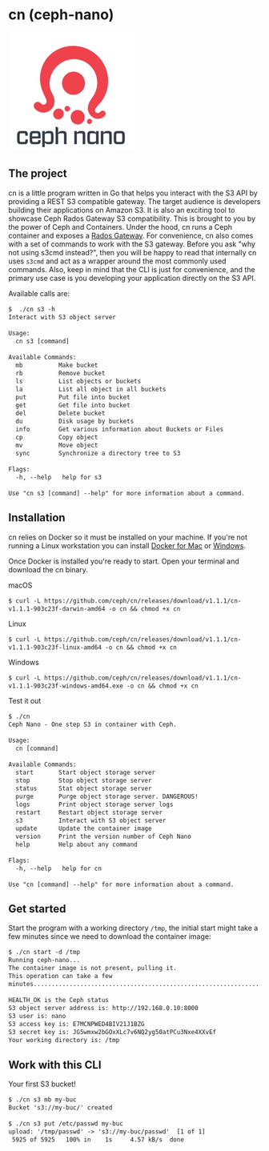 # cn (ceph-nano)

![Ceph, the future of storage](ceph-nano-logo-vertical.jpg)

## The project

cn is a little program written in Go that helps you interact with the S3 API by providing a REST S3 compatible gateway. The target audience is developers building their applications on Amazon S3. It is also an exciting tool to showcase Ceph Rados Gateway S3 compatibility.
This is brought to you by the power of Ceph and Containers. Under the hood, cn runs a Ceph container and exposes a [Rados Gateway](http://docs.ceph.com/docs/master/radosgw/). For convenience, cn also comes with a set of commands to work with the S3 gateway. Before you ask "why not using s3cmd instead?", then you will be happy to read that internally cn uses `s3cmd` and act as a wrapper around the most commonly used commands.
Also, keep in mind that the CLI is just for convenience, and the primary use case is you developing your application directly on the S3 API.

Available calls are:

```
$  ./cn s3 -h
Interact with S3 object server

Usage:
  cn s3 [command]

Available Commands:
  mb          Make bucket
  rb          Remove bucket
  ls          List objects or buckets
  la          List all object in all buckets
  put         Put file into bucket
  get         Get file into bucket
  del         Delete bucket
  du          Disk usage by buckets
  info        Get various information about Buckets or Files
  cp          Copy object
  mv          Move object
  sync        Synchronize a directory tree to S3

Flags:
  -h, --help   help for s3

Use "cn s3 [command] --help" for more information about a command.
```

## Installation

cn relies on Docker so it must be installed on your machine. If you're not running a Linux workstation you can install [Docker for Mac](https://docs.docker.com/docker-for-mac/) or [Windows](https://docs.docker.com/docker-for-windows/).

Once Docker is installed you're ready to start.
Open your terminal and download the cn binary.

macOS
```
$ curl -L https://github.com/ceph/cn/releases/download/v1.1.1/cn-v1.1.1-903c23f-darwin-amd64 -o cn && chmod +x cn
```

Linux
```
$ curl -L https://github.com/ceph/cn/releases/download/v1.1.1/cn-v1.1.1-903c23f-linux-amd64 -o cn && chmod +x cn
```

Windows
```
$ curl -L https://github.com/ceph/cn/releases/download/v1.1.1/cn-v1.1.1-903c23f-windows-amd64.exe -o cn && chmod +x cn
```

Test it out
```
$ ./cn
Ceph Nano - One step S3 in container with Ceph.

Usage:
  cn [command]

Available Commands:
  start       Start object storage server
  stop        Stop object storage server
  status      Stat object storage server
  purge       Purge object storage server. DANGEROUS!
  logs        Print object storage server logs
  restart     Restart object storage server
  s3          Interact with S3 object server
  update      Update the container image
  version     Print the version number of Ceph Nano
  help        Help about any command

Flags:
  -h, --help   help for cn

Use "cn [command] --help" for more information about a command.
```

## Get started

Start the program with a working directory `/tmp`, the initial start might take a few minutes since we need to download the container image:

```
$ ./cn start -d /tmp
Running ceph-nano...
The container image is not present, pulling it.
This operation can take a few minutes......................................................................................................................................................................................................................................................................................................................................................................................................................................................................................................................................................................

HEALTH_OK is the Ceph status
S3 object server address is: http://192.168.0.10:8000
S3 user is: nano
S3 access key is: E7MCNPWED4BIV21J1BZG
S3 secret key is: JG5wmxw2bGOxXLc7v6NQ2yg50atPCu3Nxe4XXvEf
Your working directory is: /tmp
```

##  Work with this CLI

Your first S3 bucket!

```
$ ./cn s3 mb my-buc
Bucket 's3://my-buc/' created

$ ./cn s3 put /etc/passwd my-buc
upload: '/tmp/passwd' -> 's3://my-buc/passwd'  [1 of 1]
 5925 of 5925   100% in    1s     4.57 kB/s  done
 ```

